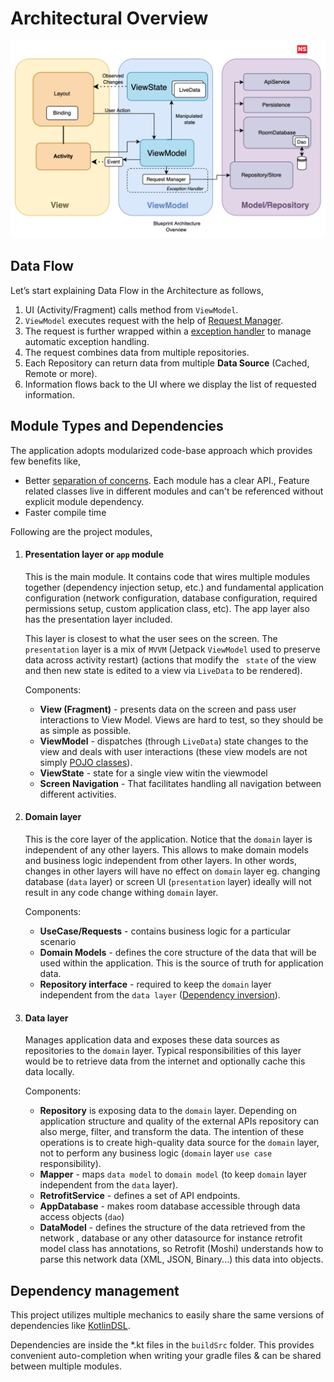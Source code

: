 # Architectural Overview

![arch_diagram.png](./assets/arch-diagram.png)


## Data Flow

Let’s start explaining Data Flow in the Architecture as follows,

1. UI (Activity/Fragment) calls method from `ViewModel`.
2. `ViewModel` executes request with the help of [Request Manager](request-manager.md).
3. The request is further wrapped within a [exception handler](exception-handling.md) to manage automatic exception handling.
4. The request combines data from multiple repositories.
5. Each Repository can return data from multiple **Data Source** (Cached, Remote or more).
6. Information flows back to the UI where we display the list of requested information.



## Module Types and Dependencies

The application adopts modularized code-base approach which provides few benefits like,

* Better [separation of concerns](https://en.wikipedia.org/wiki/Separation_of_concerns). Each module has a clear API., Feature related classes live in different modules and can't be referenced without explicit module dependency.
* Faster compile time

Following are the project modules,

1. #### Presentation layer or `app` **module** 

   This is the main module. It contains code that wires multiple modules together (dependency injection setup, etc.) and fundamental application configuration (network configuration, database configuration, required permissions setup, custom application class, etc). The app layer also has the presentation layer included.

   This layer is closest to what the user sees on the screen. The `presentation` layer is a mix of `MVVM` (Jetpack `ViewModel` used to preserve data across activity restart) (actions that modify the ` state` of the view and then new state is edited to a view via `LiveData` to be rendered).

   Components:

   - **View (Fragment)** - presents data on the screen and pass user interactions to View Model. Views are hard to test, so they should be as simple as possible.
   - **ViewModel** - dispatches (through `LiveData`) state changes to the view and deals with user interactions (these view models are not simply [POJO classes](https://en.wikipedia.org/wiki/Plain_old_Java_object)).
   - **ViewState** - state for a single view witin the viewmodel
   - **Screen Navigation** - That facilitates handling all navigation between different activities.

2. #### Domain layer

   This is the core layer of the application. Notice that the `domain` layer is independent of any other layers. This allows to make domain models and business logic independent from other layers. In other words, changes in other layers will have no effect on `domain` layer eg. changing database (`data` layer) or screen UI (`presentation` layer) ideally will not result in any code change withing `domain` layer.

   Components:

   - **UseCase/Requests** - contains business logic for a particular scenario
   - **Domain Models** - defines the core structure of the data that will be used within the application. This is the source of truth for application data.
   - **Repository interface** - required to keep the `domain` layer independent from the `data layer` ([Dependency inversion](https://en.wikipedia.org/wiki/Dependency_inversion_principle)).

3. #### Data layer

   Manages application data and exposes these data sources as repositories to the `domain` layer. Typical responsibilities of this layer would be to retrieve data from the internet and optionally cache this data locally.

   Components:

   - **Repository** is exposing data to the `domain` layer. Depending on application structure and quality of the external APIs repository can also merge, filter, and transform the data. The intention of these operations is to create high-quality data source for the `domain` layer, not to perform any business logic (`domain` layer `use case` responsibility).
   - **Mapper** - maps `data model` to `domain model` (to keep `domain` layer independent from the `data` layer).
   - **RetrofitService** - defines a set of API endpoints.
   - **AppDatabase** - makes room database accessible through data access objects (`dao`) 
   - **DataModel** - defines the structure of the data retrieved from the network , database  or any other datasource for instance retrofit model class has annotations, so Retrofit (Moshi) understands how to parse this network data (XML, JSON, Binary...) this data into objects.



## Dependency management

This project utilizes multiple mechanics to easily share the same versions of dependencies like [KotlinDSL](https://docs.gradle.org/current/userguide/kotlin_dsl.html).

Dependencies are inside the *.kt files in the `buildSrc` folder. This provides convenient auto-completion when writing your gradle files & can be shared between multiple modules.

